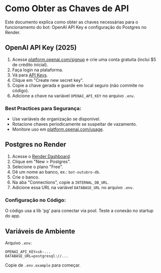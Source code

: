 # Como Obter as Chaves de API

Este documento explica como obter as chaves necessárias para o funcionamento do bot: OpenAI API Key e configuração do Postgres no Render.

## OpenAI API Key (2025)

1. Acesse [platform.openai.com/signup](https://platform.openai.com/signup) e crie uma conta gratuita (inclui $5 de crédito inicial).
2. Faça login na plataforma.
3. Vá para [API Keys](https://platform.openai.com/api-keys).
4. Clique em "Create new secret key".
5. Copie a chave gerada e guarde em local seguro (não commite no código).
6. Adicione a chave na variável `OPENAI_API_KEY` no arquivo `.env`.

### Best Practices para Segurança:
- Use variáveis de organização se disponível.
- Rotacione chaves periodicamente se suspeitar de vazamento.
- Monitore uso em [platform.openai.com/usage](https://platform.openai.com/usage).

## Postgres no Render

1. Acesse o [Render Dashboard](https://dashboard.render.com).
2. Clique em "New > Postgres".
3. Selecione o plano "Free".
4. Dê um nome ao banco, ex.: `bot-outubro-db`.
5. Crie o banco.
6. Na aba "Connections", copie a `INTERNAL_DB_URL`.
7. Adicione essa URL na variável `DATABASE_URL` no arquivo `.env`.

### Configuração no Código:
O código usa a lib 'pg' para conectar via pool. Teste a conexão no startup do app.

## Variáveis de Ambiente

Arquivo `.env`:
```
OPENAI_API_KEY=sk-...
DATABASE_URL=postgresql://...
```

Copie de `.env.example` para começar.